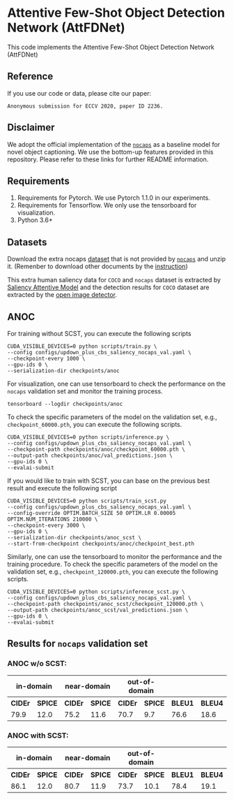 Attentive Few-Shot Object Detection Network (AttFDNet)
=====================================

This code implements the Attentive Few-Shot Object Detection Network (AttFDNet)

Reference
------------------
If you use our code or data, please cite our paper:
```text
Anonymous submission for ECCV 2020, paper ID 2236.
```

Disclaimer
------------------
We adopt the official implementation of the [`nocaps`](https://github.com/nocaps-org/updown-baseline) as a baseline model for novel object captioning. We use the bottom-up features provided in this repository. Please refer to these links for further README information.

Requirements
------------------
1. Requirements for Pytorch. We use Pytorch 1.1.0 in our experiments.
2. Requirements for Tensorflow. We only use the tensorboard for visualization.
3. Python 3.6+

Datasets
------------------
Download the extra nocaps [dataset](https://drive.google.com/file/d/1puVmZN_UbDYas9m2c1cbBx7m9SMvgfTG/view?usp=sharing) that is not provided by [`nocaps`](https://github.com/nocaps-org/updown-baseline) and unzip it. (Remenber to download other documents by the [instruction](https://nocaps.org/updown-baseline/setup_dependencies.html))

This extra human saliency data for `COCO` and `nocaps` dataset is extracted by [Saliency Attentive Model](https://arxiv.org/pdf/1611.09571.pdf) and the detection results for `COCO` dataset are extracted by the [open image detector](https://github.com/nocaps-org/image-feature-extractors).



ANOC
------------------
For training without SCST, you can execute the following scripts
```text
CUDA_VISIBLE_DEVICES=0 python scripts/train.py \
--config configs/updown_plus_cbs_saliency_nocaps_val.yaml \
--checkpoint-every 1000 \
--gpu-ids 0 \
--serialization-dir checkpoints/anoc
```

For visualization, one can use tensorboard to check the performance on the `nocaps` validation set and monitor the training process.
```text
tensorboard --logdir checkpoints/anoc
```

To check the specific parameters of the model on the validation set, e.g., `checkpoint_60000.pth`, you can execute the following scripts.
```text
CUDA_VISIBLE_DEVICES=0 python scripts/inference.py \
--config configs/updown_plus_cbs_saliency_nocaps_val.yaml \
--checkpoint-path checkpoints/anoc/checkpoint_60000.pth \
--output-path checkpoints/anoc/val_predictions.json \
--gpu-ids 0 \
--evalai-submit
```

If you would like to train with SCST, you can base on the previous best result and execute the following script
```text
CUDA_VISIBLE_DEVICES=0 python scripts/train_scst.py 
--config configs/updown_plus_cbs_saliency_nocaps_val.yaml \
--config-override OPTIM.BATCH_SIZE 50 OPTIM.LR 0.00005 OPTIM.NUM_ITERATIONS 210000 \
--checkpoint-every 3000 \
--gpu-ids 0 \
--serialization-dir checkpoints/anoc_scst \
--start-from-checkpoint checkpoints/anoc/checkpoint_best.pth
```

Similarly, one can use the tensorboard to monitor the performance and the training procedure. To check the specific parameters of the model on the validation set, e.g., `checkpoint_120000.pth`, you can execute the following scripts.
```text
CUDA_VISIBLE_DEVICES=0 python scripts/inference_scst.py \
--config configs/updown_plus_cbs_saliency_nocaps_val.yaml \
--checkpoint-path checkpoints/anoc_scst/checkpoint_120000.pth \
--output-path checkpoints/anoc_scst/val_predictions.json \
--gpu-ids 0 \
--evalai-submit
```

Results for `nocaps` validation set
------------------
### ANOC w/o SCST:
<table>
  <tr>
    <th colspan="2">in-domain</th>
    <th colspan="2">near-domain</th>
    <th colspan="2">out-of-domain</th>
    <th colspan="6">overall</th>
  </tr>
  <tr>
    <th>CIDEr</th><th>SPICE</th>
    <th>CIDEr</th><th>SPICE</th>
    <th>CIDEr</th><th>SPICE</th>
    <th>BLEU1</th><th>BLEU4</th><th>METEOR</th><th>ROUGE</th><th>CIDEr</th><th>SPICE</th>
  </tr>
  <tr>
    <td>79.9</td><td>12.0</td>
    <td>75.2</td><td>11.6</td>
    <td>70.7</td><td>9.7</td>
    <td>76.6</td><td>18.6</td><td>24.2</td><td>51.9</td><td>75.0</td><td>11.3</td>
  </tr>
</table>

### ANOC with SCST:
<table>
  <tr>
    <th colspan="2">in-domain</th>
    <th colspan="2">near-domain</th>
    <th colspan="2">out-of-domain</th>
    <th colspan="6">overall</th>
  </tr>
  <tr>
    <th>CIDEr</th><th>SPICE</th>
    <th>CIDEr</th><th>SPICE</th>
    <th>CIDEr</th><th>SPICE</th>
    <th>BLEU1</th><th>BLEU4</th><th>METEOR</th><th>ROUGE</th><th>CIDEr</th><th>SPICE</th>
  </tr>
  <tr>
    <td>86.1</td><td>12.0</td>
    <td>80.7</td><td>11.9</td>
    <td>73.7</td><td>10.1</td>
    <td>78.4</td><td>19.1</td><td>24.8</td><td>52.2</td><td>80.1</td><td>11.6</td>
  </tr>
</table>
